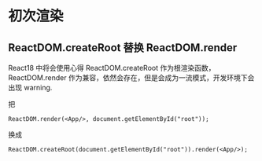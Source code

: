 # 初次渲染

## ReactDOM.createRoot 替换 ReactDOM.render

React18 中将会使用心得 ReactDOM.createRoot 作为根渲染函数，ReactDOM.render 作为兼容，依然会存在，但是会成为一流模式，开发环境下会出现 warning.

把

```
ReactDOM.render(<App/>, document.getElementById("root"));
```

换成

```
ReactDOM.createRoot(document.getElementById("root")).render(<App/>);
```
